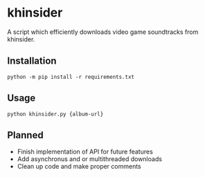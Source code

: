 # khinsider
A script which efficiently downloads video game soundtracks from khinsider.

## Installation
`python -m pip install -r requirements.txt`

## Usage
`python khinsider.py {album-url}`

## Planned

- Finish implementation of API for future features
- Add asynchronus and or multithreaded downloads
- Clean up code and make proper comments

